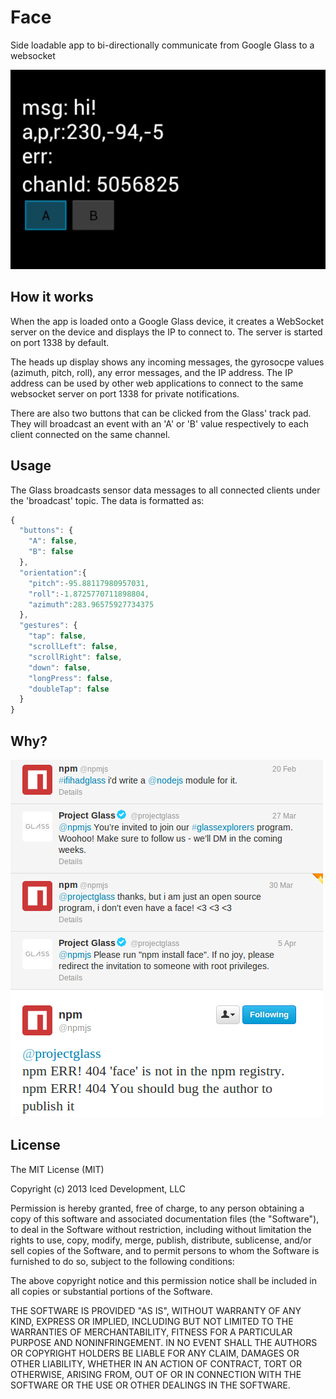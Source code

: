Face
====

Side loadable app to bi-directionally communicate from Google Glass to a websocket



![Screenshot](screenshot.png)

## How it works

When the app is loaded onto a Google Glass device, it creates a WebSocket server on the device and displays the IP to connect to.  The server is started on port 1338 by default.

The heads up display shows any incoming messages, the gyrosocpe values (azimuth, pitch, roll), any error messages, and the IP address.
The IP address can be used by other web applications to connect to the same websocket server on port 1338 for private notifications.

There are also two buttons that can be clicked from the Glass' track pad.  They will broadcast an event with an 'A' or 'B' value respectively to each client connected on the same channel.

## Usage

The Glass broadcasts sensor data messages to all connected clients under the 'broadcast' topic.  The data is formatted as:
```javascript
{
  "buttons": {
    "A": false,
    "B": false
  },
  "orientation":{
    "pitch":-95.88117980957031,
    "roll":-1.8725770711898804,
    "azimuth":283.96575927734375
  },
  "gestures": {
    "tap": false,
    "scrollLeft": false,
    "scrollRight": false,
    "down": false,
    "longPress": false,
    "doubleTap": false
  }
}
```

## Why?

[![Why](noface.png)](https://twitter.com/npmjs/status/320570485127667713)

## License

The MIT License (MIT)

Copyright (c) 2013 Iced Development, LLC

Permission is hereby granted, free of charge, to any person obtaining a copy of this software and associated documentation files (the "Software"), to deal in the Software without restriction, including without limitation the rights to use, copy, modify, merge, publish, distribute, sublicense, and/or sell copies of the Software, and to permit persons to whom the Software is furnished to do so, subject to the following conditions:

The above copyright notice and this permission notice shall be included in all copies or substantial portions of the Software.

THE SOFTWARE IS PROVIDED "AS IS", WITHOUT WARRANTY OF ANY KIND, EXPRESS OR IMPLIED, INCLUDING BUT NOT LIMITED TO THE WARRANTIES OF MERCHANTABILITY, FITNESS FOR A PARTICULAR PURPOSE AND NONINFRINGEMENT. IN NO EVENT SHALL THE AUTHORS OR COPYRIGHT HOLDERS BE LIABLE FOR ANY CLAIM, DAMAGES OR OTHER LIABILITY, WHETHER IN AN ACTION OF CONTRACT, TORT OR OTHERWISE, ARISING FROM, OUT OF OR IN CONNECTION WITH THE SOFTWARE OR THE USE OR OTHER DEALINGS IN THE SOFTWARE.
